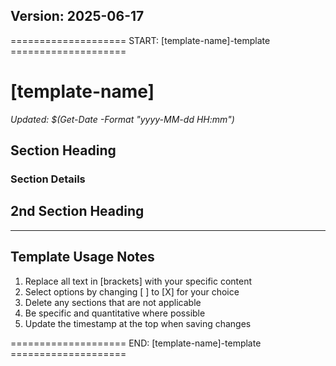 ## Version: 2025-06-17

==================== START: [template-name]-template ====================
# [template-name]

*Updated: $(Get-Date -Format "yyyy-MM-dd HH:mm")*

## Section Heading

### Section Details

## 2nd Section Heading

---
<!-- For AI Remove this section when using the template -->
## Template Usage Notes
1. Replace all text in [brackets] with your specific content
2. Select options by changing [ ] to [X] for your choice
3. Delete any sections that are not applicable
4. Be specific and quantitative where possible
5. Update the timestamp at the top when saving changes

==================== END: [template-name]-template ====================